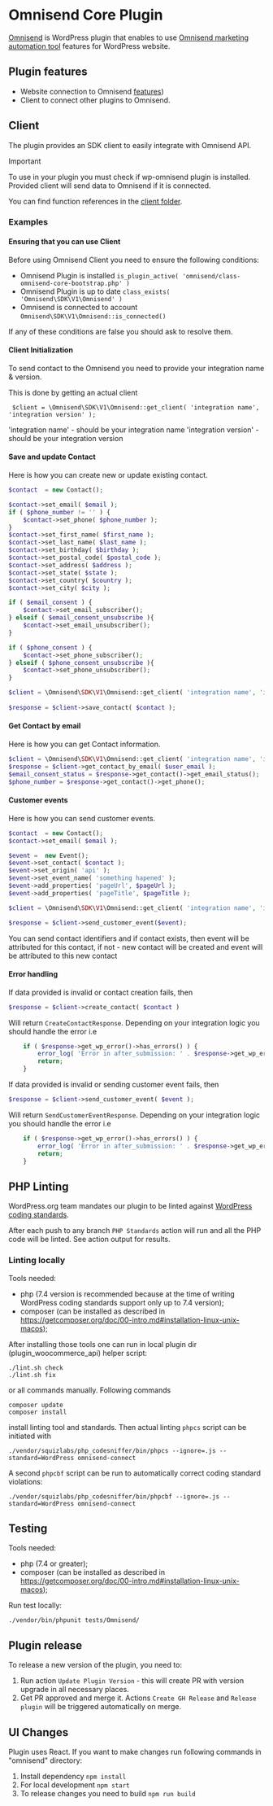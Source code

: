 # Omnisend Core Plugin

[Omnisend](https://wordpress.org/plugins/omnisend/) is WordPress plugin that enables to use [Omnisend marketing automation tool](https://www.omnisend.com/) features
for WordPress website.

## Plugin features

-   Website connection to Omnisend [features](https://www.omnisend.com/features/))
-   Client to connect other plugins to Omnisend.

## Client

The plugin provides an SDK client to easily integrate with Omnisend API.

> [!IMPORTANT]  
> To use in your plugin you must check if wp-omnisend plugin is installed.
> Provided client will send data to Omnisend if it is connected.

You can find function references in the [client folder](https://github.com/omnisend/wp-omnisend/tree/main/omnisend/includes/SDK/V1).

### Examples

#### Ensuring that you can use Client

Before using Omnisend Client you need to ensure the following conditions:

-   Omnisend Plugin is installed `is_plugin_active( 'omnisend/class-omnisend-core-bootstrap.php' )`
-   Omnisend Plugin is up to date `class_exists( 'Omnisend\SDK\V1\Omnisend' )`
-   Omnisend is connected to account `Omnisend\SDK\V1\Omnisend::is_connected()`

If any of these conditions are false you should ask to resolve them.

#### Client Initialization

To send contact to the Omnisend you need to provide your integration name & version.

This is done by getting an actual client

` $client = \Omnisend\SDK\V1\Omnisend::get_client( 'integration name', 'integration version' );`

'integration name' - should be your integration name
'integration version' - should be your integration version


#### Save and update Contact

Here is how you can create new or update existing contact.

```php
$contact  = new Contact();

$contact->set_email( $email );
if ( $phone_number != '' ) {
	$contact->set_phone( $phone_number );
}
$contact->set_first_name( $first_name );
$contact->set_last_name( $last_name );
$contact->set_birthday( $birthday );
$contact->set_postal_code( $postal_code );
$contact->set_address( $address );
$contact->set_state( $state );
$contact->set_country( $country );
$contact->set_city( $city );

if ( $email_consent ) {
	$contact->set_email_subscriber();
} elseif ( $email_consent_unsubscribe ){
	$contact->set_email_unsubscriber();
}

if ( $phone_consent ) {
	$contact->set_phone_subscriber();
} elseif ( $phone_consent_unsubscribe ){
	$contact->set_phone_unsubscriber();
}

$client = \Omnisend\SDK\V1\Omnisend::get_client( 'integration name', 'integration version' );
	
$response = $client->save_contact( $contact );
```

#### Get Contact by email

Here is how you can get Contact information.

```php
$client = \Omnisend\SDK\V1\Omnisend::get_client( 'integration name', 'integration version' );
$response = $client->get_contact_by_email( $user_email );
$email_consent_status = $response->get_contact()->get_email_status();
$phone_number = $response->get_contact()->get_phone();
```

#### Customer events

Here is how you can send customer events.

```php
$contact  = new Contact();
$contact->set_email( $email );

$event =  new Event();
$event->set_contact( $contact );
$event->set_origin( 'api' );
$event->set_event_name( 'something hapened' );
$event->add_properties( 'pageUrl', $pageUrl );
$event->add_properties( 'pageTitle', $pageTitle );

$client = \Omnisend\SDK\V1\Omnisend::get_client( 'integration name', 'integration version' );

$response = $client->send_customer_event($event);
```

You can send contact identifiers and if contact exists, then event will be attributed for this contact, if not - new contact will be created and event will be attributed to this new contact

#### Error handling

If data provided is invalid or contact creation fails, then

```php
$response = $client->create_contact( $contact )
```

Will return `CreateContactResponse`. Depending on your integration logic you should handle the error i.e

```php
    if ( $response->get_wp_error()->has_errors() ) {
        error_log( 'Error in after_submission: ' . $response->get_wp_error()->get_error_message());
        return;
    }
```

If data provided is invalid or sending customer event fails, then

```php
$response = $client->send_customer_event( $event );
```

Will return `SendCustomerEventResponse`. Depending on your integration logic you should handle the error i.e

```php
    if ( $response->get_wp_error()->has_errors() ) {
        error_log( 'Error in after_submission: ' . $response->get_wp_error()->get_error_message() );
        return;
    }
```

## PHP Linting

WordPress.org team mandates our plugin to be linted
against [WordPress coding standards](https://github.com/WordPress/WordPress-Coding-Standards).

After each push to any branch `PHP Standards` action will run and all the PHP code will be linted. See action output for results.

### Linting locally

Tools needed:

-   php (7.4 version is recommended because at the time of writing WordPress coding standards support only up to 7.4 version);
-   composer (can be installed as described in https://getcomposer.org/doc/00-intro.md#installation-linux-unix-macos);

After installing those tools one can run in local plugin dir (plugin_woocommerce_api) helper script:

```shell
./lint.sh check
./lint.sh fix
```

or all commands manually. Following commands

```shell
composer update
composer install
```

install linting tool and standards. Then actual linting `phpcs` script can be initiated with

```shell
./vendor/squizlabs/php_codesniffer/bin/phpcs --ignore=.js --standard=WordPress omnisend-connect
```

A second `phpcbf` script can be run to automatically correct coding standard violations:

```shell
./vendor/squizlabs/php_codesniffer/bin/phpcbf --ignore=.js --standard=WordPress omnisend-connect
```

## Testing

Tools needed:

-   php (7.4 or greater);
-   composer (can be installed as described in https://getcomposer.org/doc/00-intro.md#installation-linux-unix-macos);

Run test locally:

```shell
./vendor/bin/phpunit tests/Omnisend/
```

## Plugin release

To release a new version of the plugin, you need to:

1. Run action `Update Plugin Version` - this will create PR with version upgrade in all necessary places.
2. Get PR approved and merge it. Actions `Create GH Release` and `Release plugin` will be triggered automatically on merge.

## UI Changes

Plugin uses React. If you want to make changes run following commands in "omnisend" directory:

1. Install dependency `npm install`
2. For local development `npm start`
3. To release changes you need to build `npm run build`